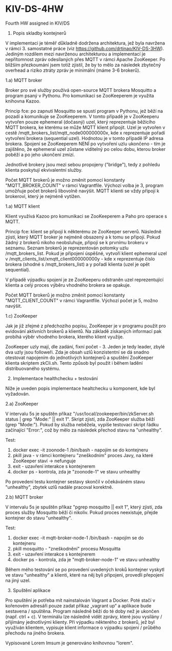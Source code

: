 # KIV-DS-4HW
Fourth HW assigned in KIV/DS

1) Popis skladby kontejnerů

V implementaci je téměř důkladně dodržena architektura, jež byla navržena v rámci 3. samostatné práce (viz https://github.com/drtinao/KIV-DS-3HW). Jediným rozdílem mezi navrženou architekturou a implementací je nepřítomnost zpráv odesílaných přes MQTT v rámci Apache ZooKeeper. Po bližším přezkoumání jsem totiž zjistil, že by to mělo za následek zbytečný overhead a riziko ztráty zpráv je minimální (máme 3-6 brokerů).

1.a) MQTT broker

Broker pro své služby používá open-source MQTT brokera Mosquitto a program psaný v Pythonu. Pro komunikaci se ZooKeeperem je využita knihovna Kazoo.

Princip fce: po zapnutí Mosquitto se spustí program v Pythonu, jež běží na pozadí a komunikuje se ZooKeeperem. V tomto případě je v ZooKeeperu vytvořen pouze ephemeral (dočasný) uzel, který reprezentuje běžícího MQTT brokera, ke kterému se může MQTT klient připojit. Uzel je vytvořen v cestě /mqtt_brokers_list/mqtt_node000000000x, kde x reprezentuje pořadí vytvoření brokera (sequential uzel). Hodnotou je v tomto případě IP adresa brokera. Spojení se ZooKeeperem NENÍ po vytvoření uzlu ukončeno - tím je zajištěno, že ephemeral uzel zůstane viditelný po celou dobu, kterou broker poběží a po jeho ukončení zmizí.

Jednotlivé brokery jsou mezi sebou propojeny ("bridge"), tedy z pohledu klienta poskytují ekvivalentní služby.

Počet MQTT brokerů je možno změnit pomocí konstanty "MQTT_BROKER_COUNT" v rámci Vagrantfile. Výchozí volba je 3, program umožňuje počet brokerů libovolně navýšit. MQTT klienti se vždy připojí k brokerovi, který je nejméně vytížen.

1.a) MQTT klient

Klient využívá Kazoo pro komunikaci se ZooKeeperem a Paho pro operace s MQTT.

Princip fce: klient se připojí k některému ze ZooKeeper serverů. Následně zjistí, který MQTT broker je nejméně obsazený a k tomu se připojí. Pokud žádný z brokerů nikoho neobsluhuje, připojí se k prvnímu brokeru v seznamu. Seznam brokerů je reprezentován potomky uzlu /mqtt_brokers_list. Pokud je připojení úspěšné, vytvoří klient ephemeral uzel v /mqtt_clients_list/xmqtt_client000000000y - kde x reprezentuje číslo brokera (shodné s /mqtt_brokers_list) a y pořadí klienta (uzel je opět sequential).

V případě výpadku spojení je ze ZooKeeperu odstraněn uzel reprezentující klienta a celý proces výběru vhodného brokera se opakuje.

Počet MQTT brokerů je možno změnit pomocí konstanty "MQTT_CLIENT_COUNT" v rámci Vagrantfile. Výchozí počet je 5, možno navýšit.

1.c) ZooKeeper

Jak je již zřejmé z předchozího popisu, ZooKeeper je v programu použit pro evidování aktivních brokerů a klientů. Na základě získaných informací pak probíhá výběr vhodného brokera, kterého klient využije.

ZooKeeper uzly mají, dle zadání, fixní počet - 3. Jeden je tedy leader, zbylé dva uzly jsou followeři. Zda je obsah uzlů konzistentní se dá snadno otestovat napojením do jednotlivých kontejnerů a spuštění ZooKeeper klienta skriptem zkCli.sh. Tento způsob byl použit i během ladění distribuovaného systému.

2) Implementace healthchecku + testování

Níže je uveden popis implementace healtchecku u komponent, kde byl vyžadován.

2.a) ZooKeeper

V intervalu 5s je spuštěn příkaz "/usr/local/zookeeper/bin/zkServer.sh status | grep "Mode:" || exit 1". Skript zjistí, zda ZooKeeper služba běží (grep "Mode:"). Pokud by služba neběžela, vypíše testovací skript řádku začínající "Error:", což by mělo za následek přechod stavu na "unhealthy".

Test:
1) docker exec -it zoonode-1 /bin/bash - napojím se do kontejneru
2) pkill java - v rámci kontejneru "zneškodním" proces Javy, na které ZooKeeper staví -> nefunguje
3) exit - uzavření interakce s kontejnerem
4) docker ps - kontrola, zda je "zoonode-1" ve stavu unhealthy

Po provedení testu kontejner sestavy skončil v očekáváném stavu "unhealthy", zbytek uzlů nadále pracoval korektně.

2.b) MQTT broker

V intervalu 5s je spuštěn příkaz "pgrep mosquitto || exit 1", který zjistí, zda proces služby Mosquitto běží či nikoliv. Pokud proces neexistuje, přejde kontejner do stavu "unhealthy".

Test:
1) docker exec -it mqtt-broker-node-1 /bin/bash - napojím se do kontejneru
2) pkill mosquitto - "zneškodnění" procesu Mosquitta
3) exit - uzavření interakce s kontejnerem
4) docker ps - kontrola, zda je "mqtt-broker-node-1" ve stavu unhealthy

Během mého testování se po provedení uvedených kroků kontejner vyskytl ve stavu "unhealthy" a klienti, které na něj byli připojeni, provedli přepojení na jiný uzel.

3) Spuštění aplikace

Pro spuštění je potřeba mít nainstalován Vagrant a Docker. Poté stačí v kořenovém adresáři pouze zadat příkaz „vagrant up“ a aplikace bude sestavena / spuštěna. Program následně běží do té doby než je ukončen (např. ctrl + c). V terminálu lze následně vidět zprávy, které jsou vysílány / přijímány jednotlivými klienty. Při výpadku některého z brokerů, jež byl využíván klientem, vypisuje klient informace o výpadku spojení / průběho přechodu na jiného brokera.

Vypisované Lorem Imsum je generováno knihovnou "lorem".
